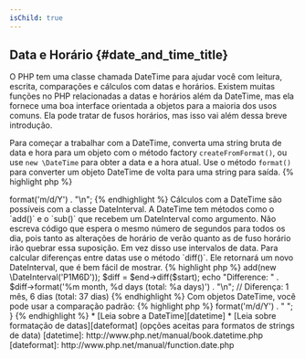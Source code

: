```yaml
---
isChild: true
---
```


## Data e Horário {#date_and_time_title}

O PHP tem uma classe chamada DateTime para ajudar você com leitura, escrita, comparações e cálculos com datas e horários. Existem
muitas funções no PHP relacionadas a datas e horários além da DateTime, mas ela fornece uma boa interface orientada a objetos para a maioria
dos usos comuns. Ela pode tratar de fusos horários, mas isso vai além dessa breve introdução.

Para começar a trabalhar com a DateTime, converta uma string bruta de data e hora para um objeto com o método factory `createFromFormat()`,
ou use `new \DateTime` para obter a data e a hora atual. Use o método `format()` para converter um objeto DateTime de volta para uma string
para saída.
{% highlight php %}
<?php
$raw = '22. 11. 1968';
$start = \DateTime::createFromFormat('d. m. Y', $raw);

echo "Start date: " . $start->format('m/d/Y') . "\n";
{% endhighlight %}

Cálculos com a DateTime são possíveis com a classe DateInterval. A DateTime tem métodos como o `add()` e o `sub()` que
recebem um DateInterval como argumento. Não escreva código que espera o mesmo número de segundos para todos os dia, pois tanto as
alterações de horário de verão quanto as de fuso horário irão quebrar essa suposição. Em vez disso use intervalos de data. Para calcular diferenças entre datas use
o método `diff()`. Ele retornará um novo DateInterval, que é bem fácil de mostrar.

{% highlight php %}
<?php
// cria uma cópia de $start e adiciona um mês e 6 dias
$end = clone $start;
$end->add(new \DateInterval('P1M6D'));

$diff = $end->diff($start);
echo "Difference: " . $diff->format('%m month, %d days (total: %a days)') . "\n";
// Diferença: 1 mês, 6 dias (total: 37 dias)
{% endhighlight %}

Com objetos DateTime, você pode usar a comparação padrão:
{% highlight php %}
<?php
if($start < $end) {
    echo "Start is before end!\n";
}
{% endhighlight %}
    
Um último exemplo para demonstrar a classe DatePeriod. Ela é usada para iterar por eventos recorrentes. Ela pode receber dois
objetos DateTime, um início e um fim, e o intervalo para o qual ele retornará todos os eventos no meio.
{% highlight php %}
<?php
// mostra todas as quintas-feiras entre $start e $end
$periodInterval = \DateInterval::createFromDateString('first thursday');
$periodIterator = new \DatePeriod($start, $periodInterval, $end, \DatePeriod::EXCLUDE_START_DATE);
foreach($periodIterator as $date)
{
    //mostra cada data no período
    echo $date->format('m/d/Y') . " ";
}
{% endhighlight %}

* [Leia sobre a DateTime][datetime]
* [Leia sobre formatação de datas][dateformat] (opções aceitas para formatos de strings de data)

[datetime]: http://www.php.net/manual/book.datetime.php
[dateformat]: http://www.php.net/manual/function.date.php
